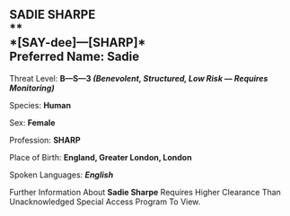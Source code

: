
<div id="sadie-sharpe" style="page-break-before: always;">
  <h2>
    SADIE SHARPE<br>
    **
    <br>*[SAY-dee]—[SHARP]*
    <br>Preferred Name: Sadie
  </h2>
  
Threat Level: **B—S—3 *(Benevolent, Structured, Low Risk — Requires Monitoring)***

  
Species: **Human**

  
Sex: **Female**

  
Profession: **SHARP**

  
Place of Birth: **England, Greater London, London**

  
Spoken Languages: ***English***

  Further Information About **Sadie Sharpe** Requires Higher Clearance Than Unacknowledged Special Access Program To View.
</div>